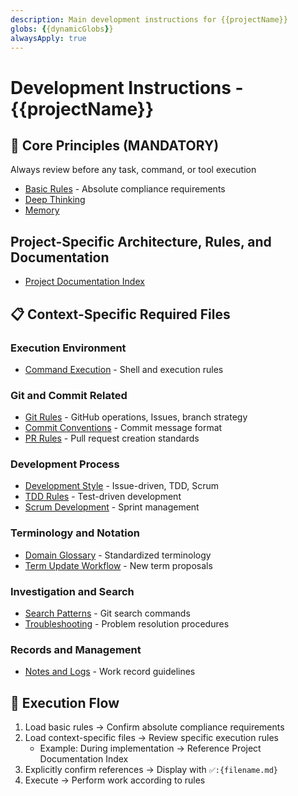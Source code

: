 ```yaml
---
description: Main development instructions for {{projectName}}
globs: {{dynamicGlobs}}
alwaysApply: true
---
```


# Development Instructions - {{projectName}}

## 🚨 Core Principles (MANDATORY)

Always review before any task, command, or tool execution

- [Basic Rules](./instructions/base.md) - Absolute compliance requirements
- [Deep Thinking](./instructions/deep-think.md)
- [Memory](./instructions/memory.md)

## Project-Specific Architecture, Rules, and Documentation

- [Project Documentation Index](./docs/README.md)

## 📋 Context-Specific Required Files

### Execution Environment

- [Command Execution](./instructions/command.md) - Shell and execution rules

### Git and Commit Related

- [Git Rules](./instructions/git.md) - GitHub operations, Issues, branch strategy
- [Commit Conventions](./instructions/commit-rules.md) - Commit message format
- [PR Rules](./instructions/pr-rules.md) - Pull request creation standards

### Development Process

- [Development Style](./instructions/develop.md) - Issue-driven, TDD, Scrum
- [TDD Rules](./instructions/KentBeck-tdd-rules.md) - Test-driven development
- [Scrum Development](./instructions/scrum.md) - Sprint management

### Terminology and Notation

- [Domain Glossary](./instructions/domain-terms.md) - Standardized terminology
- [Term Update Workflow](./instructions/domain-term-workflow.md) - New term proposals

### Investigation and Search

- [Search Patterns](./instructions/search-patterns.md) - Git search commands
- [Troubleshooting](./instructions/troubleshooting.md) - Problem resolution procedures

### Records and Management

- [Notes and Logs](./instructions/note.md) - Work record guidelines

## 🔄 Execution Flow

1. Load basic rules → Confirm absolute compliance requirements
2. Load context-specific files → Review specific execution rules
   - Example: During implementation → Reference Project Documentation Index
3. Explicitly confirm references → Display with `✅️:{filename.md}`
4. Execute → Perform work according to rules